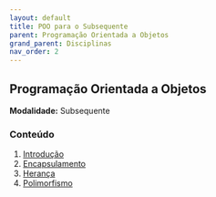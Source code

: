 ```yaml
---
layout: default
title: POO para o Subsequente
parent: Programação Orientada a Objetos
grand_parent: Disciplinas
nav_order: 2
---
```


## Programação Orientada a Objetos

**Modalidade:** Subsequente

### Conteúdo

1. [Introdução](/content/poo/subsequente/1-introducao.html)
2. [Encapsulamento](/content/poo/subsequente/2-encapsulamento.html)
3. [Herança](/content/poo/subsequente/3-heranca.html)
4. [Polimorfismo](/content/poo/subsequente/4-polimorfismo.html)
